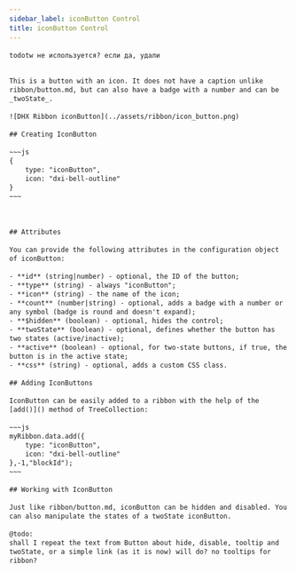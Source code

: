 ```yaml
---
sidebar_label: iconButton Control
title: iconButton Control
---  
```


```todotw не используется? если да, удали``` 

```

This is a button with an icon. It does not have a caption unlike ribbon/button.md, but can also have a badge with a number and can be _twoState_.

![DHX Ribbon iconButton](../assets/ribbon/icon_button.png)

## Creating IconButton

~~~js
{
    type: "iconButton",
    icon: "dxi-bell-outline"
}
~~~



## Attributes

You can provide the following attributes in the configuration object of iconButton:

- **id** (string|number) - optional, the ID of the button;
- **type** (string) - always "iconButton";
- **icon** (string) - the name of the icon;
- **count** (number|string) - optional, adds a badge with a number or any symbol (badge is round and doesn't expand);
- **$hidden** (boolean) - optional, hides the control;
- **twoState** (boolean) - optional, defines whether the button has two states (active/inactive);
- **active** (boolean) - optional, for two-state buttons, if true, the button is in the active state;
- **css** (string) - optional, adds a custom CSS class.

## Adding IconButtons

IconButton can be easily added to a ribbon with the help of the [add()]() method of TreeCollection:

~~~js
myRibbon.data.add({
    type: "iconButton",
    icon: "dxi-bell-outline"
},-1,"blockId");
~~~

## Working with IconButton

Just like ribbon/button.md, iconButton can be hidden and disabled. You can also manipulate the states of a twoState iconButton.

@todo:
shall I repeat the text from Button about hide, disable, tooltip and twoState, or a simple link (as it is now) will do? no tooltips for ribbon?

```